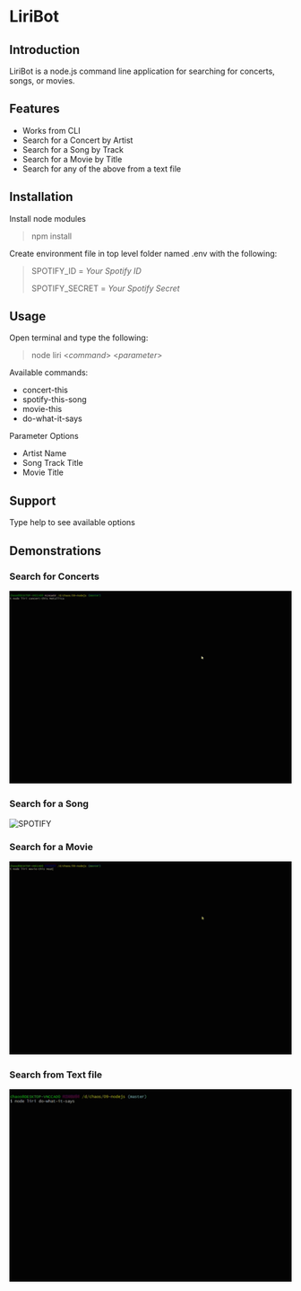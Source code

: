 # LiriBot
## Introduction
LiriBot is a node.js command line application for searching for concerts, songs, or movies.

## Features
- Works from CLI
- Search for a Concert by Artist
- Search for a Song by Track
- Search for a Movie by Title
- Search for any of the above from a text file

## Installation
Install node modules
  >npm install

Create environment file in top level folder named .env with the following:

>SPOTIFY_ID = *Your Spotify ID*
>
>SPOTIFY_SECRET = *Your Spotify Secret*

## Usage

Open terminal and type the following:

>node liri <*command*> <*parameter*>

Available commands:
- concert-this
- spotify-this-song
- movie-this
- do-what-it-says
  
Parameter Options
-  Artist Name
-  Song Track Title
-  Movie Title

## Support

Type help to see available options

## Demonstrations

### Search for Concerts

![CONCERT-THIS](https://github.com/chaosZeroFive/09-nodejs/blob/master/demo/gif/concert-this.gif)

### Search for a Song

![SPOTIFY](https://github.com/chaosZeroFive/09-nodejs/blob/master/demo/gif/spotify-this-song.gif)

### Search for a Movie

![OMDB](https://github.com/chaosZeroFive/09-nodejs/blob/master/demo/gif/movie-this.gif)

### Search from Text file

![TEXT](https://github.com/chaosZeroFive/09-nodejs/blob/master/demo/do-what-it-says.gif)
